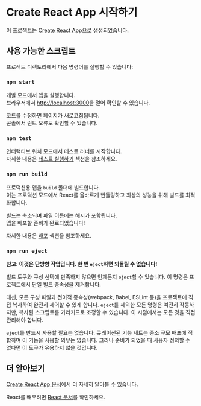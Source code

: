 # Create React App 시작하기

이 프로젝트는 [Create React App](https://github.com/facebook/create-react-app)으로 생성되었습니다.

## 사용 가능한 스크립트

프로젝트 디렉토리에서 다음 명령어를 실행할 수 있습니다:

### `npm start`

개발 모드에서 앱을 실행합니다.\
브라우저에서 [http://localhost:3000](http://localhost:3000)을 열어 확인할 수 있습니다.

코드를 수정하면 페이지가 새로고침됩니다.\
콘솔에서 린트 오류도 확인할 수 있습니다.

### `npm test`

인터랙티브 워치 모드에서 테스트 러너를 시작합니다.\
자세한 내용은 [테스트 실행하기](https://facebook.github.io/create-react-app/docs/running-tests) 섹션을 참조하세요.

### `npm run build`

프로덕션용 앱을 `build` 폴더에 빌드합니다.\
이는 프로덕션 모드에서 React를 올바르게 번들링하고 최상의 성능을 위해 빌드를 최적화합니다.

빌드는 축소되며 파일 이름에는 해시가 포함됩니다.\
앱을 배포할 준비가 완료되었습니다!

자세한 내용은 [배포](https://facebook.github.io/create-react-app/docs/deployment) 섹션을 참조하세요.

### `npm run eject`

**참고: 이것은 단방향 작업입니다. 한 번 `eject`하면 되돌릴 수 없습니다!**

빌드 도구와 구성 선택에 만족하지 않으면 언제든지 `eject`할 수 있습니다. 이 명령은 프로젝트에서 단일 빌드 종속성을 제거합니다.

대신, 모든 구성 파일과 전이적 종속성(webpack, Babel, ESLint 등)을 프로젝트에 직접 복사하여 완전히 제어할 수 있게 합니다. `eject`를 제외한 모든 명령은 여전히 작동하지만, 복사된 스크립트를 가리키므로 조정할 수 있습니다. 이 시점에서는 모든 것을 직접 관리해야 합니다.

`eject`를 반드시 사용할 필요는 없습니다. 큐레이션된 기능 세트는 중소 규모 배포에 적합하며 이 기능을 사용할 의무는 없습니다. 그러나 준비가 되었을 때 사용자 정의할 수 없다면 이 도구가 유용하지 않을 것입니다.

## 더 알아보기

[Create React App 문서](https://facebook.github.io/create-react-app/docs/getting-started)에서 더 자세히 알아볼 수 있습니다.

React를 배우려면 [React 문서](https://reactjs.org/)를 확인하세요.
